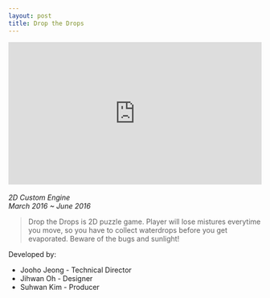 ```yaml
---
layout: post
title: Drop the Drops
---
```

<style>.embed-container { position: relative; padding-bottom: 56.25%; height: 0; overflow: hidden; max-width: 100%; } .embed-container iframe, .embed-container object, .embed-container embed { position: absolute; top: 0; left: 0; width: 100%; height: 100%; }</style><div class='embed-container'><iframe src='https://www.youtube.com/embed//kaiVUyPuRIE' frameborder='0' allowfullscreen></iframe></div>
<br/>
<em>
2D Custom Engine<br/>
March 2016 ~ June 2016
</em>
<!--more-->

>Drop the Drops is 2D puzzle game. Player will lose mistures everytime you move, so you have to collect waterdrops before you get evaporated. Beware of the bugs and sunlight!

Developed by:
* Jooho Jeong - Technical Director
* Jihwan Oh - Designer
* Suhwan Kim - Producer

